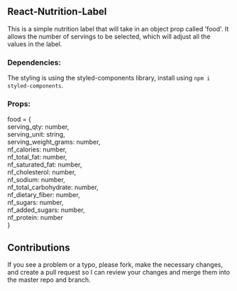 ## React-Nutrition-Label

This is a simple nutrition label that will take in an object prop called 'food'.  It allows the number of servings to be selected, which will adjust all the values in the label.

### Dependencies:

The styling is using the styled-components library, install using `npm i styled-components`.

### Props:

food = {<br/>
    serving_qty: number,<br/>
    serving_unit: string,<br/>
    serving_weight_grams: number,<br/>
    nf_calories: number,<br/>
    nf_total_fat: number,<br/>
    nf_saturated_fat: number,<br/>
    nf_cholesterol: number,<br/>
    nf_sodium: number,<br/>
    nf_total_carbohydrate: number,<br/>
    nf_dietary_fiber: number,<br/>
    nf_sugars: number,<br/>
    nf_added_sugars: number,<br/>
    nf_protein: number<br/>
  }
  
## Contributions

If you see a problem or a typo, please fork, make the necessary changes, and create a pull request so I can review your changes and merge them into the master repo and branch.
